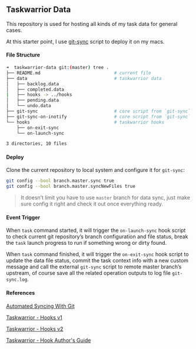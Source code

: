 ## Taskwarrior Data

This repository is used for hosting all kinds of my task data for general cases.

At this starter point, I use [git-sync](https://github.com/simonthum/git-sync) script to deploy it on my macs.



#### File Structure

```bash
➜  taskwarrior-data git:(master) tree .
├── README.md                            # current file
├── data                                 # taskwarrior data
│   ├── backlog.data
│   ├── completed.data
|   ├── hooks -> ../hooks
│   ├── pending.data
│   └── undo.data
├── git-sync                             # core script from `git-sync`
├── git-sync-on-inotify                  # core script from `git-sync`
└── hooks                                # taskwarrior hooks
    ├── on-exit-sync
    └── on-launch-sync

3 directories, 10 files
```



#### Deploy

Clone the current repository to local system and configure it for `git-sync`:

```bash
git config --bool branch.master.sync true
git config --bool branch.master.syncNewFiles true
```

> It doesn’t limit you have to use `master` branch for data sync, just make sure config it right and check it out once everything ready.



#### Event Trigger

When `task` command started, it will trigger the `on-launch-sync` hook script to check current git repository’s branch configuration and file status, break the `task` launch progress to run if something wrong or dirty found.

When `task` command finished, it will trigger the `on-exit-sync` hook script to update the data file status, commit the task context info with a new custom message and call the external `git-sync` script to remote master branch’s upstream, of course save all the related operation outputs to log file `git-sync.log`.



#### References

[Automated Syncing With Git](https://worthe-it.co.za/blog/2016-08-13-automated-syncing-with-git.html)

[Taskwarrior - Hooks v1](https://taskwarrior.org/docs/hooks.html)

[Taskwarrior - Hooks v2](https://taskwarrior.org/docs/hooks2.html)

[Taskwarrior - Hook Author's Guide](https://taskwarrior.org/docs/hooks_guide.html)

